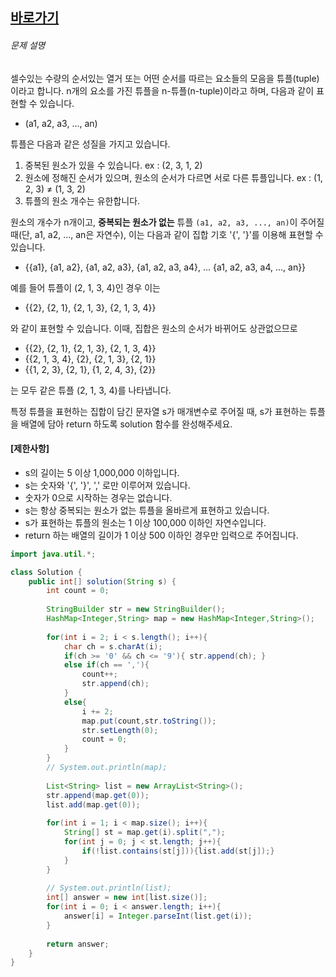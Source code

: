 
## [바로가기](https://school.programmers.co.kr/learn/courses/30/lessons/64065)


###### 문제 설명

셀수있는 수량의 순서있는 열거 또는 어떤 순서를 따르는 요소들의 모음을 튜플(tuple)이라고 합니다. n개의 요소를 가진 튜플을 n-튜플(n-tuple)이라고 하며, 다음과 같이 표현할 수 있습니다.

-   (a1, a2, a3, ..., an)

튜플은 다음과 같은 성질을 가지고 있습니다.

1.  중복된 원소가 있을 수 있습니다. ex : (2, 3, 1, 2)
2.  원소에 정해진 순서가 있으며, 원소의 순서가 다르면 서로 다른 튜플입니다. ex : (1, 2, 3) ≠ (1, 3, 2)
3.  튜플의 원소 개수는 유한합니다.

원소의 개수가 n개이고, **중복되는 원소가 없는** 튜플 `(a1, a2, a3, ..., an)`이 주어질 때(단, a1, a2, ..., an은 자연수), 이는 다음과 같이 집합 기호 '{', '}'를 이용해 표현할 수 있습니다.

-   {{a1}, {a1, a2}, {a1, a2, a3}, {a1, a2, a3, a4}, ... {a1, a2, a3, a4, ..., an}}

예를 들어 튜플이 (2, 1, 3, 4)인 경우 이는

-   {{2}, {2, 1}, {2, 1, 3}, {2, 1, 3, 4}}

와 같이 표현할 수 있습니다. 이때, 집합은 원소의 순서가 바뀌어도 상관없으므로

-   {{2}, {2, 1}, {2, 1, 3}, {2, 1, 3, 4}}
-   {{2, 1, 3, 4}, {2}, {2, 1, 3}, {2, 1}}
-   {{1, 2, 3}, {2, 1}, {1, 2, 4, 3}, {2}}

는 모두 같은 튜플 (2, 1, 3, 4)를 나타냅니다.

특정 튜플을 표현하는 집합이 담긴 문자열 s가 매개변수로 주어질 때, s가 표현하는 튜플을 배열에 담아 return 하도록 solution 함수를 완성해주세요.

#### **[제한사항]**

-   s의 길이는 5 이상 1,000,000 이하입니다.
-   s는 숫자와 '{', '}', ',' 로만 이루어져 있습니다.
-   숫자가 0으로 시작하는 경우는 없습니다.
-   s는 항상 중복되는 원소가 없는 튜플을 올바르게 표현하고 있습니다.
-   s가 표현하는 튜플의 원소는 1 이상 100,000 이하인 자연수입니다.
-   return 하는 배열의 길이가 1 이상 500 이하인 경우만 입력으로 주어집니다.


```java
import java.util.*;

class Solution {
    public int[] solution(String s) {
        int count = 0;
        
        StringBuilder str = new StringBuilder();
        HashMap<Integer,String> map = new HashMap<Integer,String>();
        
        for(int i = 2; i < s.length(); i++){
            char ch = s.charAt(i);
            if(ch >= '0' && ch <= '9'){ str.append(ch); }
            else if(ch == ','){
                count++;
                str.append(ch);
            }
            else{
                i += 2;
                map.put(count,str.toString());  
                str.setLength(0);
                count = 0;
            }
        }
        // System.out.println(map);
        
        List<String> list = new ArrayList<String>();
        str.append(map.get(0));
        list.add(map.get(0));
        
        for(int i = 1; i < map.size(); i++){
            String[] st = map.get(i).split(",");
            for(int j = 0; j < st.length; j++){
                if(!list.contains(st[j])){list.add(st[j]);}
            }
        }
        
        // System.out.println(list);
        int[] answer = new int[list.size()];
        for(int i = 0; i < answer.length; i++){
            answer[i] = Integer.parseInt(list.get(i));
        }
        
        return answer;
    }
}
```


